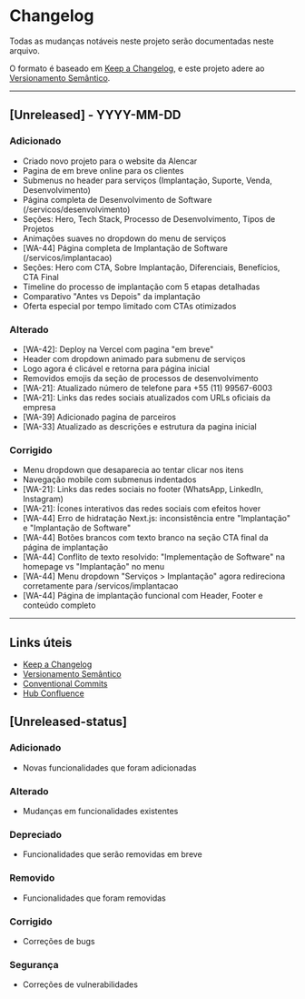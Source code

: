 # Changelog

Todas as mudanças notáveis neste projeto serão documentadas neste arquivo.

O formato é baseado em [Keep a Changelog](https://keepachangelog.com/pt-BR/1.0.0/),
e este projeto adere ao [Versionamento Semântico](https://semver.org/lang/pt-BR/).

---

## [Unreleased] - YYYY-MM-DD

### Adicionado 
- Criado novo projeto para o website da Alencar 
- Pagina de em breve online para os clientes
- Submenus no header para serviços (Implantação, Suporte, Venda, Desenvolvimento)
- Página completa de Desenvolvimento de Software (/servicos/desenvolvimento)
- Seções: Hero, Tech Stack, Processo de Desenvolvimento, Tipos de Projetos
- Animações suaves no dropdown do menu de serviços
- [WA-44] Página completa de Implantação de Software (/servicos/implantacao)
- Seções: Hero com CTA, Sobre Implantação, Diferenciais, Benefícios, CTA Final
- Timeline do processo de implantação com 5 etapas detalhadas
- Comparativo "Antes vs Depois" da implantação
- Oferta especial por tempo limitado com CTAs otimizados

### Alterado 
- [WA-42]: Deploy na Vercel com pagina "em breve"
- Header com dropdown animado para submenu de serviços
- Logo agora é clicável e retorna para página inicial
- Removidos emojis da seção de processos de desenvolvimento
- [WA-21]: Atualizado número de telefone para +55 (11) 99567-6003
- [WA-21]: Links das redes sociais atualizados com URLs oficiais da empresa 
- [WA-39] Adicionado pagina de parceiros 
- [WA-33] Atualizado as descriçōes e estrutura da pagina inicial

### Corrigido
- Menu dropdown que desaparecia ao tentar clicar nos itens
- Navegação mobile com submenus indentados 
- [WA-21]: Links das redes sociais no footer (WhatsApp, LinkedIn, Instagram)
- [WA-21]: Ícones interativos das redes sociais com efeitos hover
- [WA-44] Erro de hidratação Next.js: inconsistência entre "Implantação" e "Implantação de Software"
- [WA-44] Botões brancos com texto branco na seção CTA final da página de implantação
- [WA-44] Conflito de texto resolvido: "Implementação de Software" na homepage vs "Implantação" no menu
- [WA-44] Menu dropdown "Serviços > Implantação" agora redireciona corretamente para /servicos/implantacao
- [WA-44] Página de implantação funcional com Header, Footer e conteúdo completo

---

## Links úteis

- [Keep a Changelog](https://keepachangelog.com/pt-BR/1.0.0/)
- [Versionamento Semântico](https://semver.org/lang/pt-BR/)
- [Conventional Commits](https://www.conventionalcommits.org/pt-br/v1.0.0/)
- [Hub Confluence](https://alencar-consultorias.atlassian.net/wiki/company-hub) 

## [Unreleased-status]

### Adicionado
- Novas funcionalidades que foram adicionadas

### Alterado
- Mudanças em funcionalidades existentes

### Depreciado
- Funcionalidades que serão removidas em breve

### Removido
- Funcionalidades que foram removidas

### Corrigido
- Correções de bugs

### Segurança
- Correções de vulnerabilidades